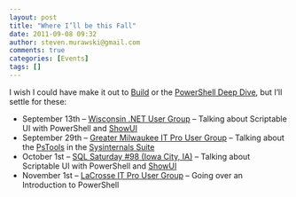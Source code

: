 ```yaml
---
layout: post
title: "Where I’ll be this Fall"
date: 2011-09-08 09:32
author: steven.murawski@gmail.com
comments: true
categories: [Events]
tags: []
---
```



I wish I could have make it out to <a href="http://www.buildwindows.com/" target="_blank">Build</a> or the <a href="http://www.theexpertsconference.com/europe/2011/general-information/2011-powershell-deep-dive/" target="_blank">PowerShell Deep Dive</a>, but I’ll settle for these:



*   September 13th – <a href="http://wi-ineta.org" target="_blank">Wisconsin .NET User Group</a> – Talking about Scriptable UI with PowerShell and <a href="http://www.show-ui.com/" target="_blank">ShowUI</a>
*   September 29th – <a href="http://gmitpuc.com/" target="_blank">Greater Milwaukee IT Pro User Group</a> – Talking about the <a href="http://technet.microsoft.com/en-us/sysinternals/bb896649" target="_blank">PsTools</a> in the <a href="http://technet.microsoft.com/en-us/sysinternals/bb842062" target="_blank">Sysinternals Suite</a>
*   October 1st – <a href="http://www.sqlsaturday.com/98/eventhome.aspx" target="_blank">SQL Saturday #98 (Iowa City, IA)</a> – Talking about Scriptable UI with PowerShell and <a href="http://www.show-ui.com/" target="_blank">ShowUI</a>
*   November 1st – <a href="http://www.meetup.com/LaCrosseITPros/" target="_blank">LaCrosse IT Pro User Group</a> – Going over an Introduction to PowerShell
